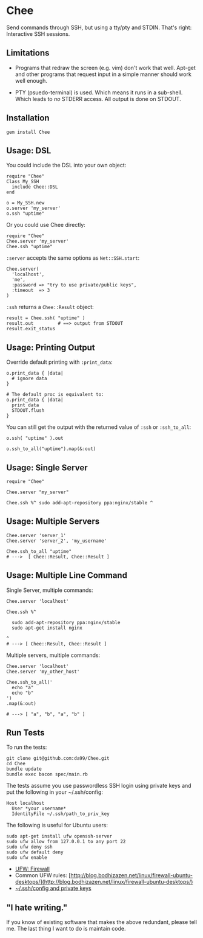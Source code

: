 
Chee
================

Send commands through SSH, but using a tty/pty and STDIN.
That's right: Interactive SSH sessions. 

Limitations
-----------

* Programs that redraw the screen (e.g. vim) don't work that well. 
Apt-get and 
other programs that request input in a simple manner should work well enough.

* PTY (psuedo-terminal) is used. Which means it runs in a sub-shell. 
Which leads to *no* STDERR access. All output is done on STDOUT.

Installation
------------

    gem install Chee

Usage: DSL
------

You could include the DSL into your own object:

    require "Chee"
    Class My_SSH
      include Chee::DSL
    end

    o = My_SSH.new
    o.server 'my_server'
    o.ssh "uptime"

Or you could use Chee directly:

    require "Chee"
    Chee.server 'my_server'
    Chee.ssh "uptime"

`:server` accepts the same options as `Net::SSH.start`:
    
    Chee.server(
      'localhost', 
      'me', 
      :password => "try to use private/public keys", 
      :timeout  => 3  
    )
    
`:ssh` returns a `Chee::Result` object:

    result = Chee.ssh( "uptime" )
    result.out         # ==> output from STDOUT
    result.exit_status 

Usage: Printing Output
-----

Override default printing with `:print_data`:

    o.print_data { |data|
      # ignore data
    }

    # The default proc is equivalent to:
    o.print_data { |data| 
      print data   
      STDOUT.flush
    }

You can still get the output with the returned value of `:ssh` 
or `:ssh_to_all`:

    o.ssh( "uptime" ).out

    o.ssh_to_all("uptime").map(&:out)

Usage: Single Server
-----

    require "Chee"
    
    Chee.server "my_server"  
    
    Chee.ssh %^ sudo add-apt-repository ppa:nginx/stable ^


Usage: Multiple Servers
------

    Chee.server 'server_1'
    Chee.server 'server_2', 'my_username'

    Chee.ssh_to_all "uptime"
    # --->  [ Chee::Result, Chee::Result ]

Usage: Multiple Line Command
----

Single Server, multiple commands:

    Chee.server 'localhost'
    
    Chee.ssh %^
    
      sudo add-apt-repository ppa:nginx/stable
      sudo apt-get install nginx
      
    ^
    # ---> [ Chee::Result, Chee::Result ]
    
Multiple servers, multiple commands:

    Chee.server 'localhost'
    Chee.server 'my_other_host'
    
    Chee.ssh_to_all('
      echo "a"
      echo "b"
    ')
    .map(&:out)
    
    # ---> [ "a", "b", "a", "b" ]
    
Run Tests
---------

To run the tests:

    git clone git@github.com:da99/Chee.git
    cd Chee
    bundle update
    bundle exec bacon spec/main.rb
    
The tests assume you use passwordless SSH login using
private keys and put the following in your ~/.ssh/config:

    Host localhost
      User *your username*
      IdentityFile ~/.ssh/path_to_priv_key


The following is useful for Ubuntu users:

    sudo apt-get install ufw openssh-server
    sudo ufw allow from 127.0.0.1 to any port 22
    sudo ufw deny ssh
    sudo ufw default deny
    sudo ufw enable

* [UFW: Firewall](https://help.ubuntu.com/community/UFW)
* Common UFW rules: [http://blog.bodhizazen.net/linux/firewall-ubuntu-desktops/](http://blog.bodhizazen.net/linux/firewall-ubuntu-desktops/)
* [~/.ssh/config and private keys](http://www.cyberciti.biz/faq/force-ssh-client-to-use-given-private-key-identity-file/)

"I hate writing."
-----------------------------

If you know of existing software that makes the above redundant,
please tell me. The last thing I want to do is maintain code.

